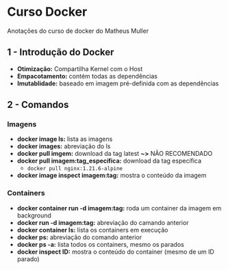 # Curso Docker
Anotações do curso de docker do Matheus Muller

## 1 - Introdução do Docker
* **Otimização:** Compartilha Kernel com o Host
* **Empacotamento:** contém todas as dependências
* **Imutablidade:** baseado em imagem pré-definida com as dependências

## 2 - Comandos
### Imagens
* **docker image ls:** lista as imagens
* **docker images:** abreviação do ls
* **docker pull imgem:** download da tag latest **~>** NÃO RECOMENDADO
* **docker pull imagem:tag_específica:** download da tag específica
    * `docker pull nginx:1.21.6-alpine`
* **docker image inspect imagem:tag:** mostra o conteúdo da imagem

### Containers
* **docker container run -d imagem:tag:** roda um container da imagem em background
* **docker run -d imagem:tag:** abreviação do camando anterior
* **docker container ls:** lista os containers em execução
* **docker ps:** abreviação do comando anterior
* **docker ps -a:** lista todos os containers, mesmo os parados
* **docker inspect ID:** mostra o conteúdo do container (mesmo de um ID parado)